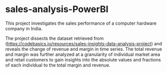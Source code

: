 # sales-analysis-PowerBI

This project investigates the sales performance of a computer hardware company in India. 

The project dissects the dataset retrieved from (https://codebasics.io/resources/sales-insights-data-analysis-project) and reveals the change of revenue and margin in time series. The total revenue and margin was further analyzed at a granularity of individual market area and retail customers to gain insights into the absolute values and fractions of each individual to the total margin and revenue. 

